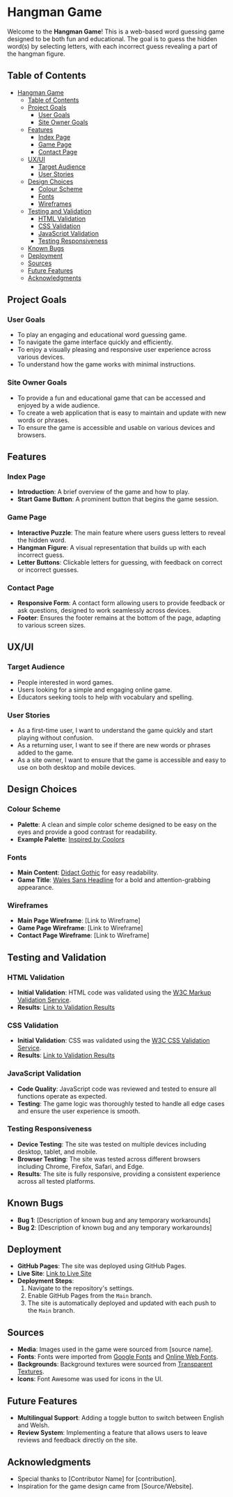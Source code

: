 # Hangman Game

Welcome to the **Hangman Game**! This is a web-based word guessing game designed to be both fun and educational. The goal is to guess the hidden word(s) by selecting letters, with each incorrect guess revealing a part of the hangman figure. 

## Table of Contents

- [Hangman Game](#hangman-game)
  - [Table of Contents](#table-of-contents)
  - [Project Goals](#project-goals)
    - [User Goals](#user-goals)
    - [Site Owner Goals](#site-owner-goals)
  - [Features](#features)
    - [Index Page](#index-page)
    - [Game Page](#game-page)
    - [Contact Page](#contact-page)
  - [UX/UI](#uxui)
    - [Target Audience](#target-audience)
    - [User Stories](#user-stories)
  - [Design Choices](#design-choices)
    - [Colour Scheme](#colour-scheme)
    - [Fonts](#fonts)
    - [Wireframes](#wireframes)
  - [Testing and Validation](#testing-and-validation)
    - [HTML Validation](#html-validation)
    - [CSS Validation](#css-validation)
    - [JavaScript Validation](#javascript-validation)
    - [Testing Responsiveness](#testing-responsiveness)
  - [Known Bugs](#known-bugs)
  - [Deployment](#deployment)
  - [Sources](#sources)
  - [Future Features](#future-features)
  - [Acknowledgments](#acknowledgments)

## Project Goals

### User Goals

- To play an engaging and educational word guessing game.
- To navigate the game interface quickly and efficiently.
- To enjoy a visually pleasing and responsive user experience across various devices.
- To understand how the game works with minimal instructions.

### Site Owner Goals

- To provide a fun and educational game that can be accessed and enjoyed by a wide audience.
- To create a web application that is easy to maintain and update with new words or phrases.
- To ensure the game is accessible and usable on various devices and browsers.

## Features

### Index Page

- **Introduction**: A brief overview of the game and how to play.
- **Start Game Button**: A prominent button that begins the game session.

### Game Page

- **Interactive Puzzle**: The main feature where users guess letters to reveal the hidden word.
- **Hangman Figure**: A visual representation that builds up with each incorrect guess.
- **Letter Buttons**: Clickable letters for guessing, with feedback on correct or incorrect guesses.

### Contact Page

- **Responsive Form**: A contact form allowing users to provide feedback or ask questions, designed to work seamlessly across devices.
- **Footer**: Ensures the footer remains at the bottom of the page, adapting to various screen sizes.

## UX/UI

### Target Audience

- People interested in word games.
- Users looking for a simple and engaging online game.
- Educators seeking tools to help with vocabulary and spelling.

### User Stories

- As a first-time user, I want to understand the game quickly and start playing without confusion.
- As a returning user, I want to see if there are new words or phrases added to the game.
- As a site owner, I want to ensure that the game is accessible and easy to use on both desktop and mobile devices.

## Design Choices

### Colour Scheme

- **Palette**: A clean and simple color scheme designed to be easy on the eyes and provide a good contrast for readability.
- **Example Palette**: [Inspired by Coolors](https://coolors.co/cc3f0c-72705b-0f1a20-a1cca5-fffdf7)

### Fonts

- **Main Content**: [Didact Gothic](https://fonts.google.com/specimen/Didact+Gothic) for easy readability.
- **Game Title**: [Wales Sans Headline](https://www.onlinewebfonts.com/download/87c492db36d96bca8d9d769a21874b83) for a bold and attention-grabbing appearance.

### Wireframes

- **Main Page Wireframe**: [Link to Wireframe]
- **Game Page Wireframe**: [Link to Wireframe]
- **Contact Page Wireframe**: [Link to Wireframe]

## Testing and Validation

### HTML Validation

- **Initial Validation**: HTML code was validated using the [W3C Markup Validation Service](https://validator.w3.org/). 
- **Results**: [Link to Validation Results](https://docs.google.com/document/d/1bpeozgiIdqKK1ukf-Le-pkrP0iTv6WHeWEdsZ5wpVN4/edit?usp=sharing)

### CSS Validation

- **Initial Validation**: CSS was validated using the [W3C CSS Validation Service](https://jigsaw.w3.org/css-validator/).
- **Results**: [Link to Validation Results](https://docs.google.com/document/d/1PLn-LXFHKpIaeiYMOUwEe_7h6ZVjw1cCxucjCS2Kp-w/edit?usp=sharing)

### JavaScript Validation

- **Code Quality**: JavaScript code was reviewed and tested to ensure all functions operate as expected.
- **Testing**: The game logic was thoroughly tested to handle all edge cases and ensure the user experience is smooth.

### Testing Responsiveness

- **Device Testing**: The site was tested on multiple devices including desktop, tablet, and mobile.
- **Browser Testing**: The site was tested across different browsers including Chrome, Firefox, Safari, and Edge.
- **Results**: The site is fully responsive, providing a consistent experience across all tested platforms.

## Known Bugs

- **Bug 1**: [Description of known bug and any temporary workarounds]
- **Bug 2**: [Description of known bug and any temporary workarounds]

## Deployment

- **GitHub Pages**: The site was deployed using GitHub Pages. 
- **Live Site**: [Link to Live Site](https://yourusername.github.io/Hangman-Game/)
- **Deployment Steps**:
  1. Navigate to the repository's settings.
  2. Enable GitHub Pages from the `Main` branch.
  3. The site is automatically deployed and updated with each push to the `Main` branch.

## Sources

- **Media**: Images used in the game were sourced from [source name].
- **Fonts**: Fonts were imported from [Google Fonts](https://fonts.google.com/) and [Online Web Fonts](https://www.onlinewebfonts.com/).
- **Backgrounds**: Background textures were sourced from [Transparent Textures](https://www.transparenttextures.com/).
- **Icons**: Font Awesome was used for icons in the UI.

## Future Features

- **Multilingual Support**: Adding a toggle button to switch between English and Welsh.
- **Review System**: Implementing a feature that allows users to leave reviews and feedback directly on the site.

## Acknowledgments

- Special thanks to [Contributor Name] for [contribution].
- Inspiration for the game design came from [Source/Website].



